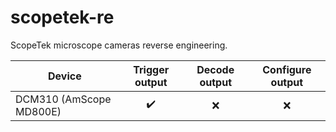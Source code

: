 # scopetek-re

ScopeTek microscope cameras reverse engineering.

| Device                  | Trigger output     | Decode output | Configure output |
| ----------------------- |:------------------:|:-------------:|:----------------:|
| DCM310 (AmScope MD800E) | :heavy_check_mark: | :x:           | :x:              |
